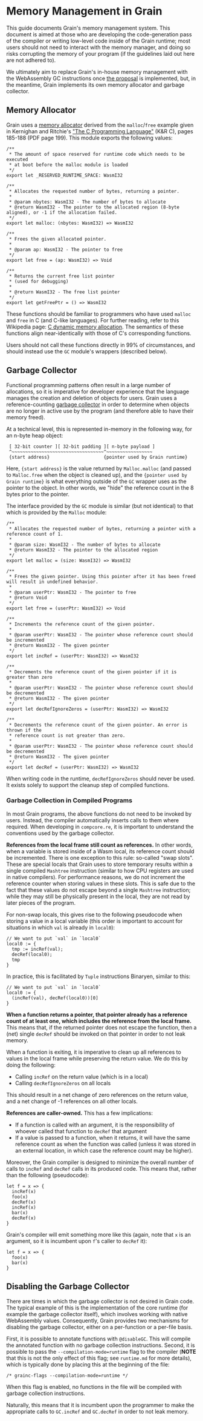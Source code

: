 # Memory Management in Grain

This guide documents Grain's memory management system. This document is aimed at those who are developing the code-generation pass of the compiler or writing low-level code inside of the Grain runtime; most users should not need to interact with the memory manager, and doing so risks corrupting the memory of your program (if the guidelines laid out here are not adhered to).

We ultimately aim to replace Grain's in-house memory management with the WebAssembly GC instructions once [the proposal](https://github.com/WebAssembly/gc/blob/master/proposals/gc/Overview.md) is implemented, but, in the meantime, Grain implements its own memory allocator and garbage collector.

## Memory Allocator
Grain uses a [memory allocator](https://github.com/grain-lang/grain/blob/main/stdlib/runtime/malloc.gr) derived from the `malloc`/`free` example given in Kernighan and Ritchie's ["The C Programming Language"](https://kremlin.cc/k&r.pdf) (K&R C), pages 185-188 (PDF page 199). This module exports the following values:

```grain
/**
 * The amount of space reserved for runtime code which needs to be executed
 * at boot before the malloc module is loaded
 */
export let _RESERVED_RUNTIME_SPACE: WasmI32

/**
 * Allocates the requested number of bytes, returning a pointer.
 *
 * @param nbytes: WasmI32 - The number of bytes to allocate
 * @return WasmI32 - The pointer to the allocated region (8-byte aligned), or -1 if the allocation failed.
 */
export let malloc: (nbytes: WasmI32) => WasmI32

/**
 * Frees the given allocated pointer.
 *
 * @param ap: WasmI32 - The pointer to free
 */
export let free = (ap: WasmI32) => Void

/**
 * Returns the current free list pointer
 * (used for debugging)
 *
 * @return WasmI32 - The free list pointer
 */
export let getFreePtr = () => WasmI32
```

These functions should be familiar to programmers who have used `malloc` and `free` in C (and C-like languages). For further reading, refer to this Wikipedia page: [C dynamic memory allocation](https://en.wikipedia.org/wiki/C_dynamic_memory_allocation). The semantics of these functions align near-identically with those of C's corresponding functions.

Users should not call these functions directly in 99% of circumstances, and should instead use the `GC` module's wrappers (described below).

## Garbage Collector

Functional programming patterns often result in a large number of allocations, so it is imperative for developer experience that the language manages the creation and deletion of objects for users. Grain uses a reference-counting [garbage collector](https://github.com/grain-lang/grain/blob/main/stdlib/runtime/gc.gr) in order to determine when objects are no longer in active use by the program (and therefore able to have their memory freed).

At a technical level, this is represented in-memory in the following way, for an n-byte heap object:
```
 [ 32-bit counter ][ 32-bit padding ][ n-byte payload ]
 ^~~~~~~~~~~~~~~~~~~~~~~~~~~~~~~~~~~^~~~~~~~~~~~~~~~~~
 {start address}                    {pointer used by Grain runtime}
```
Here, `{start address}` is the value returned by `Malloc.malloc` (and passed to `Malloc.free` when the object is cleaned up), and the `{pointer used by Grain runtime}` is what everything outside of the `GC` wrapper uses as the pointer to the object. In other words, we "hide" the reference count in the 8 bytes prior to the pointer.

The interface provided by the `GC` module is similar (but not identical) to that which is provided by the `Malloc` module:
```grain
/**
 * Allocates the requested number of bytes, returning a pointer with a reference count of 1.
 *
 * @param size: WasmI32 - The number of bytes to allocate
 * @return WasmI32 - The pointer to the allocated region
 */
export let malloc = (size: WasmI32) => WasmI32

/**
 * Frees the given pointer. Using this pointer after it has been freed will result in undefined behavior.
 *
 * @param userPtr: WasmI32 - The pointer to free
 * @return Void
 */
export let free = (userPtr: WasmI32) => Void

/**
 * Increments the reference count of the given pointer.
 *
 * @param userPtr: WasmI32 - The pointer whose reference count should be incremented
 * @return WasmI32 - The given pointer
 */
export let incRef = (userPtr: WasmI32) => WasmI32

/**
 * Decrements the reference count of the given pointer if it is greater than zero
 *
 * @param userPtr: WasmI32 - The pointer whose reference count should be decremented
 * @return WasmI32 - The given pointer
 */
export let decRefIgnoreZeros = (userPtr: WasmI32) => WasmI32

/**
 * Decrements the reference count of the given pointer. An error is thrown if the
 * reference count is not greater than zero.
 *
 * @param userPtr: WasmI32 - The pointer whose reference count should be decremented
 * @return WasmI32 - The given pointer
 */
export let decRef = (userPtr: WasmI32) => WasmI32
```

When writing code in the runtime, `decRefIgnoreZeros` should never be used. It exists solely to support the cleanup step of compiled functions.

### Garbage Collection in Compiled Programs

In most Grain programs, the above functions do not need to be invoked by users. Instead, the compiler automatically inserts calls to them where required. When developing in `compcore.re`, it is important to understand the conventions used by the garbage collector.

**References from the local frame still count as references.** In other words, when a variable is stored inside of a Wasm local, its reference count should be incremented. There is one exception to this rule: so-called "swap slots". These are special locals that Grain uses to store temporary results within a single compiled `Mashtree` instruction (similar to how CPU registers are used in native compilers). For performance reasons, we do not increment the reference counter when storing values in these slots. This is safe due to the fact that these values do not escape beyond a single `Mashtree` instruction; while they may still be physically present in the local, they are not read by later pieces of the program.

For non-swap locals, this gives rise to the following pseudocode when storing a value in a local variable (this order is important to account for situations in which `val` is already in `local0`):
```
// We want to put `val` in `local0`
local0 := {
  tmp := incRef(val);
  decRef(local0);
  tmp
}
```
In practice, this is facilitated by `Tuple` instructions Binaryen, similar to this:
```
// We want to put `val` in `local0`
local0 := {
  (incRef(val), decRef(local0))[0]
}
```

**When a function returns a pointer, that pointer already has a reference count of at least one, which includes the reference from the local frame.** This means that, if the returned pointer does not escape the function, then a (net) single `decRef` should be invoked on that pointer in order to not leak memory.

When a function is exiting, it is imperative to clean up all references to values in the local frame while preserving the return value. We do this by doing the following:

- Calling `incRef` on the return value (which is in a local)
- Calling `decRefIgnoreZeros` on all locals

This should result in a net change of zero references on the return value, and a net change of -1 references on all other locals.

**References are caller-owned.** This has a few implications:
- If a function is called with an argument, it is the responsibility of whoever called that function to `decRef` that argument
- If a value is passed to a function, when it returns, it will have the same reference count as when the function was called (unless it was stored in an external location, in which case the reference count may be higher).

Moreover, the Grain compiler is designed to minimize the overall number of calls to `incRef` and `decRef` calls in its produced code. This means that, rather than the following (pseudocode):
```grain
let f = x => {
  incRef(x)
  foo(x)
  decRef(x)
  incRef(x)
  bar(x)
  decRef(x)
}
```
Grain's compiler will emit something more like this (again, note that `x` is an argument, so it is incumbent upon `f`'s caller to `decRef` it):
```grain
let f = x => {
  foo(x)
  bar(x)
}
```

## Disabling the Garbage Collector

There are times in which the garbage collector is not desired in Grain code. The typical example of this is the implementation of the core runtime (for example the garbage collector itself), which involves working with native WebAssembly values. Consequently, Grain provides two mechanisms for disabling the garbage collector, either on a per-function or a per-file basis.

First, it is possible to annotate functions with `@disableGC`. This will compile the annotated function with no garbage collection instructions. Second, it is possible to pass the `--compilation-mode=runtime` flag to the compiler (**NOTE** that this is not the only effect of this flag; see `runtime.md` for more details), which is typically done by placing this at the beginning of the file:
```grain
/* grainc-flags --compilation-mode=runtime */
```
When this flag is enabled, no functions in the file will be compiled with garbage collection instructions.

Naturally, this means that it is incumbent upon the programmer to make the appropriate calls to `GC.incRef` and `GC.decRef` in order to not leak memory.
